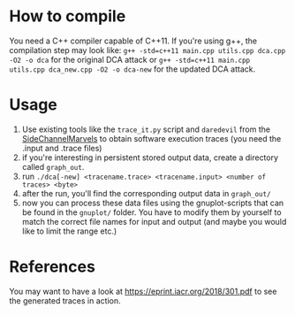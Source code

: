 # How to compile
You need a C++ compiler capable of C++11.
If you're using g++, the compilation step may look like:
`g++ -std=c++11 main.cpp utils.cpp dca.cpp -O2 -o dca` for the original DCA attack or
`g++ -std=c++11 main.cpp utils.cpp dca_new.cpp -O2 -o dca-new` for the updated DCA attack.

# Usage
1. Use existing tools like the `trace_it.py` script and `daredevil` from the [SideChannelMarvels](https://github.com/SideChannelMarvels) to obtain software execution traces (you need the .input and .trace files)
1. if you're interesting in persistent stored output data, create a directory called `graph_out`.
1. run `./dca[-new] <tracename.trace> <tracename.input> <number of traces> <byte>`
1. after the run, you'll find the corresponding output data in `graph_out/`
1. now you can process these data files using the gnuplot-scripts that can be found in the `gnuplot/` folder. You have to modify them by yourself to match the correct file names for input and output (and maybe you would like to limit the range etc.)

# References
You may want to have a look at https://eprint.iacr.org/2018/301.pdf to see the generated traces in action.
